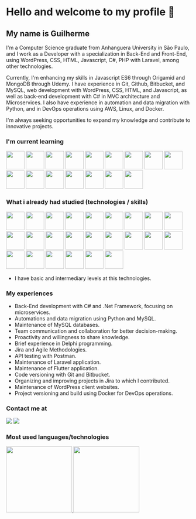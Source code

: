 # Hello and welcome to my profile 👋

## My name is Guilherme

I'm a Computer Science graduate from Anhanguera University in São Paulo, and I work as a Developer with a specialization in Back-End and Front-End, using WordPress, CSS, HTML, Javascript, C#, PHP with Laravel, among other technologies. 

Currently, I'm enhancing my skills in Javascript ES6 through Origamid and MongoDB through Udemy. I have experience in Git, Github, Bitbucket, and MySQL, web development with WordPress, CSS, HTML, and Javascript, as well as back-end development with C# in MVC architecture and Microservices. 
I also have experience in automation and data migration with Python, and in DevOps operations using AWS, Linux, and Docker.

I'm always seeking opportunities to expand my knowledge and contribute to innovative projects.

### I'm current learning

<div>
<img height="50px" width="50px" padding="20px" src="https://cdn.jsdelivr.net/gh/devicons/devicon/icons/javascript/javascript-plain.svg"/> <img height="50px" width="50px" padding="20px" src="https://cdn.jsdelivr.net/gh/devicons/devicon/icons/python/python-original.svg"/> <img height="50px" width="50px" padding="20px" src="https://cdn.jsdelivr.net/gh/devicons/devicon/icons/pycharm/pycharm-original.svg"/> <img height="50px" width="50px" padding="20px" src="https://cdn.jsdelivr.net/gh/devicons/devicon/icons/csharp/csharp-original.svg"/> <img height="50px" width="50px" padding="20px" src="https://cdn.jsdelivr.net/gh/devicons/devicon@latest/icons/laravel/laravel-original.svg" /> <img height="50px" width="50px" padding="20px" src="https://cdn.jsdelivr.net/gh/devicons/devicon@latest/icons/flutter/flutter-plain.svg" /> <img height="50px" width="50px" padding="20px" src="https://cdn.jsdelivr.net/gh/devicons/devicon@latest/icons/docker/docker-plain.svg" /> <img height="50px" width="50px" padding="20px" src="https://cdn.jsdelivr.net/gh/devicons/devicon/icons/mongodb/mongodb-original.svg" /> <img height="50px" width="50px" padding="20px" src="https://cdn.jsdelivr.net/gh/devicons/devicon@latest/icons/vuejs/vuejs-original.svg" /> <img height="50px" width="50px" padding="20px" src="https://cdn.jsdelivr.net/gh/devicons/devicon@latest/icons/amazonwebservices/amazonwebservices-original-wordmark.svg" /> <img height="50px" width="50px" padding="20px" src="https://cdn.jsdelivr.net/gh/devicons/devicon@latest/icons/composer/composer-original.svg" /> <img height="50px" width="50px" padding="20px" src="https://cdn.jsdelivr.net/gh/devicons/devicon@latest/icons/dart/dart-original.svg" /> <img height="50px" width="50px" padding="20px" src="https://cdn.jsdelivr.net/gh/devicons/devicon@latest/icons/jenkins/jenkins-original.svg" /> <img height="50px" width="50px" padding="20px" src="https://cdn.jsdelivr.net/gh/devicons/devicon@latest/icons/nginx/nginx-original.svg" /> <img height="50px" width="50px" padding="20px" src="https://cdn.jsdelivr.net/gh/devicons/devicon@latest/icons/nodejs/nodejs-original-wordmark.svg" /> <img height="50px" width="50px" padding="20px" src="https://cdn.jsdelivr.net/gh/devicons/devicon@latest/icons/npm/npm-original-wordmark.svg" />
</div>

### What i already had studied (technologies / skills)

<div>
<img height="50px" width="50px" padding="20px" src="https://cdn.jsdelivr.net/gh/devicons/devicon/icons/css3/css3-original-wordmark.svg"/> <img height="50px" width="50px" padding="20px" src="https://cdn.jsdelivr.net/gh/devicons/devicon/icons/html5/html5-original-wordmark.svg"/> <img height="50px" width="50px" padding="20px" color="blue" src="https://cdn.jsdelivr.net/gh/devicons/devicon/icons/wordpress/wordpress-plain.svg"/> <img height="50px" width="50px" padding="20px" src="https://cdn.jsdelivr.net/gh/devicons/devicon/icons/mysql/mysql-original.svg"/> <img height="50px" width="50px" padding="20px" src="https://cdn.jsdelivr.net/gh/devicons/devicon/icons/git/git-original.svg"/> <img height="50px" width="50px" padding="20px" src="https://cdn.jsdelivr.net/gh/devicons/devicon/icons/linux/linux-original.svg" /> <img height="50px" width="50px" padding="20px" src="https://cdn.jsdelivr.net/gh/devicons/devicon/icons/php/php-plain.svg"/> <img height="50px" width="50px" padding="20px" src="https://cdn.jsdelivr.net/gh/devicons/devicon/icons/xd/xd-plain.svg"/> <img height="50px" width="50px" padding="20px" src="https://cdn.jsdelivr.net/gh/devicons/devicon/icons/vscode/vscode-original.svg"/> <img height="50px" width="50px" padding="20px" src="https://cdn.jsdelivr.net/gh/devicons/devicon/icons/windows8/windows8-original.svg"/> <img height="50px" width="50px" padding="20px" src="https://cdn.jsdelivr.net/gh/devicons/devicon/icons/figma/figma-original.svg"/> <img height="50px" width="50px" padding="20px" src="https://cdn.jsdelivr.net/gh/devicons/devicon/icons/c/c-original.svg"/> <img  height="50px" width="50px" padding="20px" src="https://cdn.jsdelivr.net/gh/devicons/devicon/icons/bash/bash-original.svg"/> <img height="50px" width="50px" padding="20px" src="https://cdn.jsdelivr.net/gh/devicons/devicon/icons/csharp/csharp-original.svg"/> <img height="50px" width="50px" padding="20px" src="https://cdn.jsdelivr.net/gh/devicons/devicon@latest/icons/json/json-plain.svg" /> <img height="50px" width="50px" padding="20px" src="https://cdn.jsdelivr.net/gh/devicons/devicon@latest/icons/postman/postman-original.svg" /> <img height="50px" width="50px" padding="20px" src="https://cdn.jsdelivr.net/gh/devicons/devicon/icons/python/python-original.svg"/> <img height="50px" width="50px" padding="20px" src="https://cdn.jsdelivr.net/gh/devicons/devicon/icons/pycharm/pycharm-original.svg"/> <img height="50px" width="50px" padding="20px" src="https://cdn.jsdelivr.net/gh/devicons/devicon@latest/icons/selenium/selenium-original.svg" /> <img height="50px" width="50px" padding="20px" src="https://cdn.jsdelivr.net/gh/devicons/devicon@latest/icons/bitbucket/bitbucket-original.svg" /> <img height="50px" width="50px" padding="20px" src="https://cdn.jsdelivr.net/gh/devicons/devicon@latest/icons/jira/jira-original.svg" /> <img height="50px" width="50px" padding="20px" src="https://cdn.jsdelivr.net/gh/devicons/devicon@latest/icons/dbeaver/dbeaver-original.svg" /> <img height="50px" width="50px" padding="20px" src="https://cdn.jsdelivr.net/gh/devicons/devicon@latest/icons/nano/nano-original.svg" /> <img height="50px" width="50px" padding="20px" src="https://cdn.jsdelivr.net/gh/devicons/devicon@latest/icons/pandas/pandas-original-wordmark.svg" />
</div>

- I have basic and intermediary levels at this technologies.

### My experiences

- Back-End development with C# and .Net Framework, focusing on microservices.
- Automations and data migration using Python and MySQL.
- Maintenance of MySQL databases.
- Team communication and collaboration for better decision-making.
- Proactivity and willingness to share knowledge.
- Brief experience in Delphi programming.
- Jira and Agile Methodologies.
- API testing with Postman.
- Maintenance of Laravel application.
- Maintenance of Flutter application.
- Code versioning with Git and Bitbucket.
- Organizing and improving projects in Jira to which I contributed.
- Maintenance of WordPress client websites.
- Project versioning and build using Docker for DevOps operations.

### Contact me at

<div>
<a href = "mailto:guimarsondpgarcia@gmail.com"><img src="https://img.shields.io/badge/Gmail-D14836?style=for-the-badge&logo=gmail&logoColor=white" target="_blank"></a>
<a href="https://www.linkedin.com/in/guilherme-marson-d-paulo-garcia-b18b241b5" target="_blank"><img src="https://img.shields.io/badge/-LinkedIn-%230077B5?style=for-the-badge&logo=linkedin&logoColor=white" target="_blank"></a>   
</div>

### Most used languages/technologies

<div>
<a href="https://github.com/GMDPG98">
<img height="180em" src="https://github-readme-stats.vercel.app/api/top-langs/?username=GMDPG98&layout=compact&langs_count=7&theme=dracula"/>
<img height="180em" src="https://github-readme-stats.vercel.app/api?username=GMDPG98&show_icons=true&theme=dracula&include_all_commits=true&count_private=true"/>
</div>
